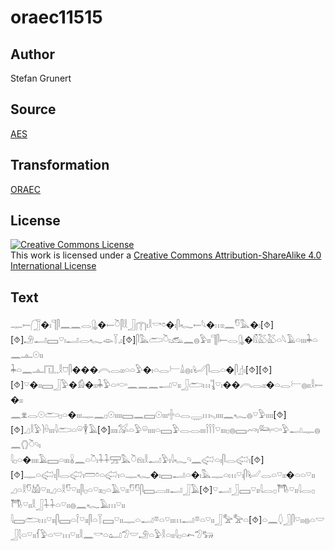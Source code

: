 # oraec11515

## Author

Stefan Grunert

## Source

[AES](https://github.com/simondschweitzer/aes)

## Transformation

[ORAEC](https://oraec.github.io/)

## License

<a rel="license" href="http://creativecommons.org/licenses/by-sa/4.0/"><img alt="Creative Commons License" style="border-width:0" src="https://i.creativecommons.org/l/by-sa/4.0/88x31.png" /></a><br />This work is licensed under a <a rel="license" href="http://creativecommons.org/licenses/by-sa/4.0/">Creative Commons Attribution-ShareAlike 4.0 International License</a>

## Text

𓊃𓍿𓃂�𓏤𓊹𓋴𓈖𓈖𓂋𓊮�𓍿𓎤𓋴𓎛𓃀𓉲𓏤𓎛𓎡𓏌�𓏤𓋴𓆑𓍿𓆩�𓏥𓏤𓈖𓎸𓅓�𓏤[⯑][⯑]𓄂𓂝𓈙𓎺𓏤𓂝𓂋𓆑𓁼𓇅𓈒𓏤[⯑]𓋴𓅓𓂧𓎤𓏤𓃹𓈖𓐍𓅱𓏤𓏤𓊹𓋴𓍿𓂋𓊮�𓏁𓅷𓅷𓏏𓆩𓄿𓏏𓏤𓏤𓏤𓇓𓏏𓈖𓊵𓇳𓏤𓏤<br>
𓇓𓏏𓈖𓊵𓉔𓈒𓈒𓎛𓈞𓋴���𓇹𓂋𓏤𓏤𓏏𓏏𓅱�𓏤𓏏𓂋𓍕𓏙𓐍𓏤𓂦𓋴𓂋𓏏�𓋴𓊨𓏤[⯑][⯑][⯑]𓎺�𓏤𓏤𓈙𓃀𓅱�𓀁�𓏤𓏤𓇓𓅱𓏏𓎷𓈖𓈖𓈖𓂝𓎺𓏤𓏤𓃀𓂧𓏥𓊺𓎺𓏤��𓇹𓂋𓏤𓏤�𓏏𓂋𓍕𓐍𓏤𓏤𓎛𓍿�𓏤𓏤<br>
𓈖𓁷𓂋𓇳𓂧𓊪𓏏�𓏤𓏤𓏤𓊃𓈖𓊪𓇳𓏤𓏤𓏤𓏤𓈙𓈖𓈙𓇳𓏤𓏤𓏤𓏶𓏏𓂋𓇾𓏥𓈅𓏤𓏤𓏤𓏤𓈖𓆑𓐍𓎺𓅱𓏤𓏤𓏤𓏤[⯑][⯑]𓈎𓎛𓅱𓌙𓏐𓏤𓏤𓏤𓇋𓂧𓏏𓏖𓇉𓄿[⯑]𓏤𓏤𓏤𓏤𓅮𓏏𓅱𓏖𓏤𓏤𓏤𓏤𓏏𓈙𓅱𓂋𓂋𓏤𓏤𓏤𓌉𓌉𓌉𓎺𓏤𓏤𓏤𓊪𓐍𓈙𓄗𓏤𓃛𓎷𓅱𓂝𓊃𓐍𓈖𓂘𓎤𓄹𓏤<br>
𓇋𓊪𓏏�𓏤𓏤𓏤𓏤𓄿𓈙𓏏𓏤𓏤𓏤𓏇𓈖𓏏𓎤𓏤𓇑𓇑𓈝𓅓𓎤𓁶𓏤𓎛𓂝𓅱𓏤𓇋𓆑𓄹𓈖𓅾𓏏𓏤𓋴𓂋𓅾𓏤[⯑][⯑]𓊃𓏏𓅾𓏤𓋴𓂋𓅾𓏤𓏠𓏌𓏏𓅾𓏤𓏏𓊃𓆑�𓏤𓈙𓂝𓏏�𓏤𓅓𓊃𓏏𓏥𓎺𓏤𓋴𓂦𓂋𓏏𓎺𓏤𓏤�𓏏𓏏𓎺𓏤𓏤<br>
𓈎𓏏𓎛𓎸𓀌𓎺𓏤𓏤𓈎𓏏𓎛𓎸𓎺𓏤𓏤𓋴𓊪𓏏𓎺𓏤𓏤𓊪𓏏𓄿𓎺𓏤𓏤𓎸𓎸𓋴𓈙𓐙𓏤𓏤𓂝𓃀𓄿[⯑]𓎺𓂝𓃀𓈙𓎺𓏤𓏤𓇋𓂋𓊪𓇭𓎺𓏤𓏤𓇋𓂋𓊪𓇭𓎺𓏤𓏤𓎛𓃀𓇑𓇑𓏏𓎺𓏤𓏤𓐍𓈖𓆑𓄿𓏥𓎺𓏤𓏤<br>
𓇋𓈙𓂧𓏥𓎺𓏤𓏤𓋴𓈙𓏏𓌉𓎺𓏤𓏤𓋴𓏏𓇅𓈙𓎺𓏤𓏤𓊃𓏏𓂝𓎼𓏏𓎺𓏤𓏤𓏥𓂝𓎼𓏏𓎺𓏤𓏤𓃀𓅡𓅡𓏏[⯑]𓏏𓈖𓆭𓃀𓋴𓎺𓏤𓏤𓐍𓏏𓎟𓃀𓇛𓏏𓎺𓏤𓏤𓆳𓅱𓏏𓎟𓏥𓎺𓏤𓏤𓎛𓈖𓎡𓏏𓂠𓅿𓎟𓄂𓏏𓅱𓎛𓏏𓏤𓏤𓇋𓊪𓏏𓍉𓅿𓃒<br>
